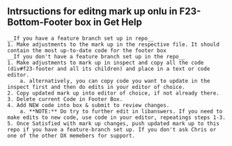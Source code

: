 ## Intrsuctions for editng mark up onlu in F23-Bottom-Footer box in Get Help
	__If you have a feature branch set up in repo__
    1. Make adjustments to the mark up in the respective file. It should contain the most up-to-date code for the footer box
	__If you don't have a feature branch set up in the repo__
    1. Make adjustments to mark up in inspect and copy all the code (div#f23-footer and all its children) and place in a text or code editor.
        a. alternatively, you can copy code you want to update in the inspect first and then do edits in your editor of choice.
    2. Copy updated mark up into editor of choice, if not already there.
    3. Delete current Code in Footer Box.
    4. Add NEW code into box & submit to review changes. 
        a. **NOTE:** Do try to further edit in libanswers. If you need to make edits to new code, use code in your editor, repeatings steps 1-3.
    5. Once Satisfied with mark up changes, push updated mark up to this repo if you have a feature-branch set up. If you don't ask Chris or one of the other DX memebers for support.